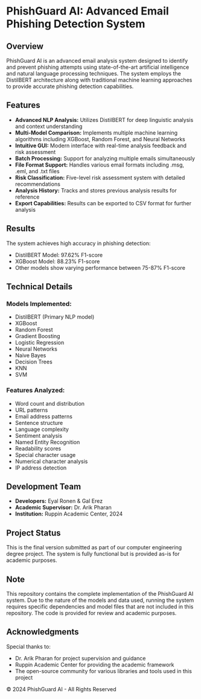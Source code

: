 # PhishGuard AI: Advanced Email Phishing Detection System

## Overview
PhishGuard AI is an advanced email analysis system designed to identify and prevent phishing attempts using state-of-the-art artificial intelligence and natural language processing techniques. The system employs the DistilBERT architecture along with traditional machine learning approaches to provide accurate phishing detection capabilities.

## Features
- **Advanced NLP Analysis:** Utilizes DistilBERT for deep linguistic analysis and context understanding
- **Multi-Model Comparison:** Implements multiple machine learning algorithms including XGBoost, Random Forest, and Neural Networks
- **Intuitive GUI:** Modern interface with real-time analysis feedback and risk assessment
- **Batch Processing:** Support for analyzing multiple emails simultaneously
- **File Format Support:** Handles various email formats including .msg, .eml, and .txt files
- **Risk Classification:** Five-level risk assessment system with detailed recommendations
- **Analysis History:** Tracks and stores previous analysis results for reference
- **Export Capabilities:** Results can be exported to CSV format for further analysis


## Results
The system achieves high accuracy in phishing detection:
- DistilBERT Model: 97.62% F1-score
- XGBoost Model: 88.23% F1-score
- Other models show varying performance between 75-87% F1-score

## Technical Details
### Models Implemented:
- DistilBERT (Primary NLP model)
- XGBoost
- Random Forest
- Gradient Boosting
- Logistic Regression
- Neural Networks
- Naive Bayes
- Decision Trees
- KNN
- SVM

### Features Analyzed:
- Word count and distribution
- URL patterns
- Email address patterns
- Sentence structure
- Language complexity
- Sentiment analysis
- Named Entity Recognition
- Readability scores
- Special character usage
- Numerical character analysis
- IP address detection

## Development Team
- **Developers:** Eyal Ronen & Gal Erez
- **Academic Supervisor:** Dr. Arik Pharan
- **Institution:** Ruppin Academic Center, 2024

## Project Status
This is the final version submitted as part of our computer engineering degree project. The system is fully functional but is provided as-is for academic purposes.

## Note
This repository contains the complete implementation of the PhishGuard AI system. Due to the nature of the models and data used, running the system requires specific dependencies and model files that are not included in this repository. The code is provided for review and academic purposes.

## Acknowledgments
Special thanks to:
- Dr. Arik Pharan for project supervision and guidance
- Ruppin Academic Center for providing the academic framework
- The open-source community for various libraries and tools used in this project

© 2024 PhishGuard AI - All Rights Reserved
